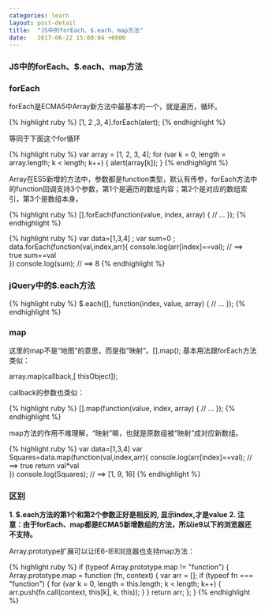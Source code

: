 ```yaml
---
categories: learn
layout: post-detail
title:  "JS中的forEach、$.each、map方法"
date:   2017-06-22 15:00:04 +0800
---
```


### **JS中的forEach、$.each、map方法**


### **forEach**

forEach是ECMA5中Array新方法中最基本的一个，就是遍历，循环。 

{% highlight ruby %}
[1, 2 ,3, 4].forEach(alert);
{% endhighlight %}

等同于下面这个for循环

{% highlight ruby %}
	var array = [1, 2, 3, 4];
 	for (var k = 0, length = array.length; k < length; k++) {
		alert(array[k]);
	}
{% endhighlight %}

Array在ES5新增的方法中，参数都是function类型，默认有传参，forEach方法中的function回调支持3个参数，第1个是遍历的数组内容；第2个是对应的数组索引，第3个是数组本身。
 

{% highlight ruby %}
	[].forEach(function(value, index, array) {
  		// ...
	});
{% endhighlight %}

{% highlight ruby %}
	var data=[1,3,4] ;
	var sum=0 ;
	data.forEach(function(val,index,arr){
  		console.log(arr[index]==val);  // ==> true
  		sum+=val          
	})
	console.log(sum);          // ==> 8
{% endhighlight %}


### **jQuery中的$.each方法**

{% highlight ruby %}
	$.each([], function(index, value, array) {
  		// ...
	});
{% endhighlight %}
 

### **map**

这里的map不是“地图”的意思，而是指“映射”。[].map(); 基本用法跟forEach方法类似：

array.map(callback,[ thisObject]);

callback的参数也类似：

{% highlight ruby %}
	[].map(function(value, index, array) {
		// ...
	});
{% endhighlight %}

map方法的作用不难理解，“映射”嘛，也就是原数组被“映射”成对应新数组。 

{% highlight ruby %}
	var data=[1,3,4] 
	var Squares=data.map(function(val,index,arr){
  		console.log(arr[index]==val);  // ==> true
  		return val*val         
	})
	console.log(Squares);        // ==> [1, 9, 16]
{% endhighlight %}
 

### **区别**


**1. $.each方法的第1个和第2个参数正好是相反的, 显示index,才是value**
**2. 注意：由于forEach、map都是ECMA5新增数组的方法，所以ie9以下的浏览器还不支持。**

Array.prototype扩展可以让IE6-IE8浏览器也支持map方法：


{% highlight ruby %}
	if (typeof Array.prototype.map != "function") {
		Array.prototype.map = function (fn, context) {
			var arr = [];
			if (typeof fn === "function") {
				for (var k = 0, length = this.length; k < length; k++) {      
					arr.push(fn.call(context, this[k], k, this));
				}
			}
			return arr;
		};
	}
{% endhighlight %}


